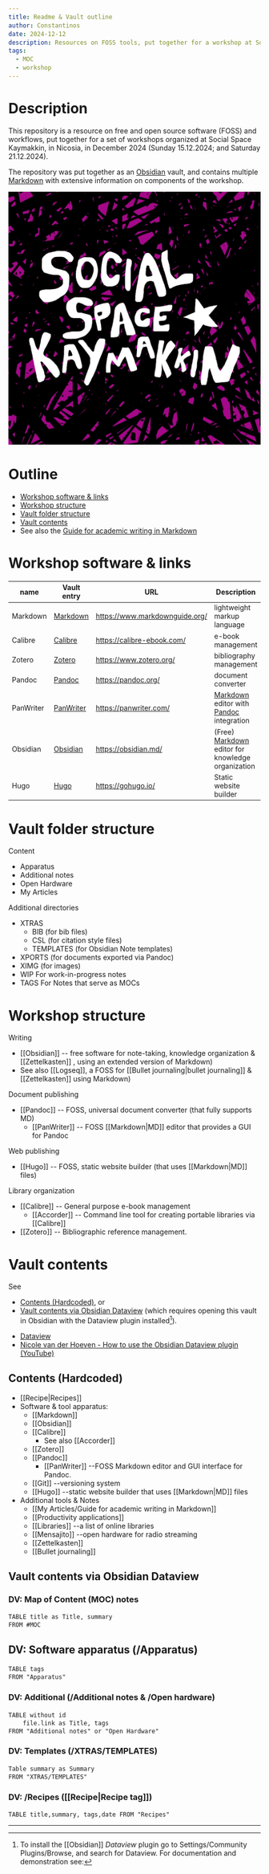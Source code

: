 ```yaml
---
title: Readme & Vault outline 
author: Constantinos 
date: 2024-12-12
description: Resources on FOSS tools, put together for a workshop at Social Space Kaymakkin, Nicosia, in December 2024, assembled as an Obsidian vault. 
tags: 
  - MOC
  - workshop
---
```


# Description 
This repository is a resource on free and open source software (FOSS) and workflows, put together for a set of workshops organized at Social Space Kaymakkin, in Nicosia, in December 2024 (Sunday 15.12.2024; and Saturday 21.12.2024).  

The repository was put together as an [Obsidian](Apparatus/Obsidian.md) vault, and contains multiple [Markdown](Apparatus/Markdown.md) with extensive information on components of the workshop. 

![Kaymakkin|150](XIMG/logos/kaymakkin.jpg)

# Outline 
- [Workshop software & links](#Workshop%20software%20&%20links)
- [Workshop structure](#Workshop%20structure)
- [Vault folder structure](#Vault%20folder%20structure)
- [Vault contents](#Vault%20contents)
- See also the [Guide for academic writing in Markdown](My%20Articles/Guide%20for%20academic%20writing%20in%20Markdown.md)
# Workshop software & links 

| name      | Vault entry                         | URL                            | Description                                                                             |
| --------- | ----------------------------------- | ------------------------------ | --------------------------------------------------------------------------------------- |
| Markdown  | [Markdown](Apparatus/Markdown.md)   | https://www.markdownguide.org/ | lightweight markup language                                                             |
| Calibre   | [Calibre](Apparatus/Calibre.md)     | https://calibre-ebook.com/<br> | e-book management                                                                       |
| Zotero    | [Zotero](Apparatus/Zotero.md)       | https://www.zotero.org/        | bibliography management                                                                 |
| Pandoc    | [Pandoc](Apparatus/Pandoc.md)       | https://pandoc.org/            | document converter                                                                      |
| PanWriter | [PanWriter](Apparatus/PanWriter.md) | https://panwriter.com/         | [Markdown](Apparatus/Markdown.md) editor with [Pandoc](Apparatus/Pandoc.md) integration |
| Obsidian  | [Obsidian](Apparatus/Obsidian.md)   | https://obsidian.md/           | (Free) [Markdown](Apparatus/Markdown.md) editor for knowledge organization              |
| Hugo      | [Hugo](Apparatus/Hugo.md)           | https://gohugo.io/             | Static website builder                                                                  |

# Vault folder structure 

Content 
- Apparatus 
- Additional notes 
- Open Hardware 
- My Articles 

Additional directories  
- XTRAS
	- BIB (for bib files)
	- CSL (for citation style files)
	- TEMPLATES (for Obsidian Note templates)
- XPORTS (for documents exported via Pandoc)
- XIMG (for images)
- WIP 
  For work-in-progress notes
- TAGS 
  For Notes that serve as MOCs

# Workshop structure 

Writing 
+ [[Obsidian]] -- free software for note-taking, knowledge organization & [[Zettelkasten]] , using an extended version of Markdown)
+ See also [[Logseq]], a FOSS for [[Bullet journaling|bullet journaling]] & [[Zettelkasten]] using Markdown) 

Document publishing
+ [[Pandoc]] -- FOSS, universal document converter (that fully supports MD)
	+ [[PanWriter]] -- FOSS [[Markdown|MD]] editor that provides a GUI for Pandoc  

Web publishing 
+ [[Hugo]] -- FOSS, static website builder (that uses [[Markdown|MD]] files)

Library organization   
+ [[Calibre]] -- General purpose e-book management 
	+ [[Accorder]] -- Command line tool for creating portable libraries via [[Calibre]] 
+ [[Zotero]] -- Bibliographic reference management. 

# Vault contents 

See
- [Contents (Hardcoded)](#Contents%20(Hardcoded)), or 
- [Vault contents via Obsidian Dataview](#Vault%20contents%20via%20Obsidian%20Dataview) (which requires opening this vault in Obsidian with the Dataview plugin installed[^dataview]). 

[^dataview]:  To install the [[Obsidian]] *Dataview* plugin go to Settings/Community Plugins/Browse, and search for Dataview. For documentation and demonstration see: 
- [Dataview](https://blacksmithgu.github.io/obsidian-dataview/)
- [Nicole van der Hoeven - How to use the Obsidian Dataview plugin (YouTube)](https://www.youtube.com/watch?v=JTObSymEvWA)

## Contents (Hardcoded)
- [[Recipe|Recipes]]
- Software & tool apparatus:  
	- [[Markdown]]
	- [[Obsidian]]
	- [[Calibre]]
		- See also [[Accorder]]
	- [[Zotero]]
	- [[Pandoc]]
		- [[PanWriter]] --FOSS Markdown editor and GUI interface for Pandoc. 
	- [[Git]] --versioning system
	- [[Hugo]] --static website builder that uses [[Markdown|MD]] files 
- Additional tools & Notes 
	- [[My Articles/Guide for academic writing in Markdown]]
	- [[Productivity applications]]
	- [[Libraries]] --a list of online libraries
	- [[Mensajito]] --open hardware for radio streaming
	- [[Zettelkasten]]
	- [[Bullet journaling]]


## Vault contents via Obsidian Dataview 
### DV: Map of Content (MOC) notes  

```dataview
TABLE title as Title, summary
FROM #MOC 
```

## DV: Software apparatus  (/Apparatus)

```dataview 
TABLE tags
FROM "Apparatus"
```

### DV: Additional  (/Additional notes & /Open hardware) 

```dataview 
TABLE without id
	file.link as Title, tags
FROM "Additional notes" or "Open Hardware"
```
### DV: Templates (/XTRAS/TEMPLATES)
```dataview 
Table summary as Summary
FROM "XTRAS/TEMPLATES"
```

### DV: /Recipes ([[Recipe|Recipe tag]])

```dataview 
TABLE title,summary, tags,date FROM "Recipes"
```

--- 

